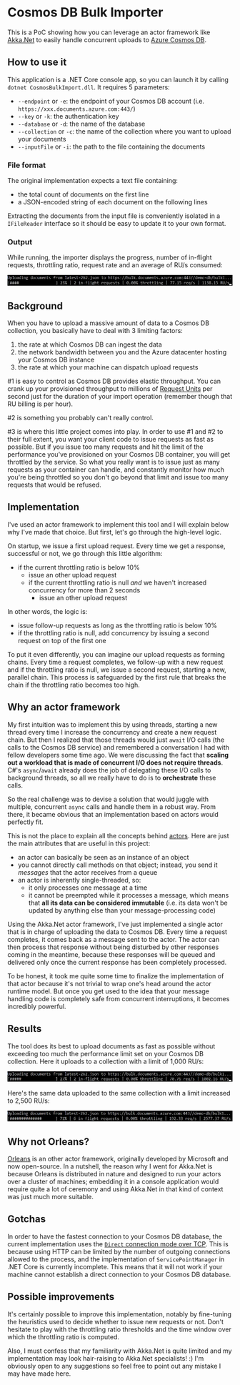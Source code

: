 # Cosmos DB Bulk Importer

This is a PoC showing how you can leverage an actor framework like [Akka.Net](http://getakka.net/) to easily handle concurrent uploads to [Azure Cosmos DB](https://azure.microsoft.com/en-us/services/cosmos-db/).

## How to use it

This application is a .NET Core console app, so you can launch it by calling ` dotnet CosmosBulkImport.dll`. It requires 5 parameters:

- `--endpoint` or `-e`: the endpoint of your Cosmos DB account (i.e. `https://xxx.documents.azure.com:443/`)
- `--key` or `-k`: the authentication key
- `--database` or `-d`: the name of the database
- `--collection` or `-c`: the name of the collection where you want to upload your documents
- `--inputFile` or `-i`: the path to the file containing the documents

### File format

The original implementation expects a text file containing:
- the total count of documents on the first line
- a JSON-encoded string of each document on the following lines

Extracting the documents from the input file is conveniently isolated in a `IFileReader` interface so it should be easy to update it to your own format.

### Output

While running, the importer displays the progress, number of in-flight requests, throttling ratio, request rate and an average of RU/s consumed:

![example output](https://raw.githubusercontent.com/ThomasWeiss/cosmos-bulk-import/master/screenshots/example.jpg)

## Background

When you have to upload a massive amount of data to a Cosmos DB collection, you basically have to deal with 3 limiting factors:
1. the rate at which Cosmos DB can ingest the data
2. the network bandwidth between you and the Azure datacenter hosting your Cosmos DB instance
3. the rate at which your machine can dispatch upload requests

#1 is easy to control as Cosmos DB provides elastic throughput. You can crank up your provisioned throughput to millions of [Request Units](https://thomasweiss.io/how-i-learned-to-stop-worrying-and-love-cosmos-dbs-request-units/) per second just for the duration of your import operation (remember though that RU billing is per hour).

#2 is something you probably can't really control.

#3 is where this little project comes into play. In order to use #1 and #2 to their full extent, you want your client code to issue requests as fast as possible. But if you issue too many requests and hit the limit of the performance you've provisioned on your Cosmos DB container, you will get throttled by the service. So what you really want is to issue just as many requests as your container can handle, and constantly monitor how much you're being throttled so you don't go beyond that limit and issue too many requests that would be refused.

## Implementation

I've used an actor framework to implement this tool and I will explain below why I've made that choice. But first, let's go through the high-level logic.

On startup, we issue a first upload request. Every time we get a response, successful or not, we go through this little algorithm:

- if the current throttling ratio is below 10%
  * issue an other upload request
  * if the current throttling ratio is null *and* we haven't increased concurrency for more than 2 seconds
    - issue an other upload request

In other words, the logic is:

- issue follow-up requests as long as the throttling ratio is below 10%
- if the throttling ratio is null, add concurrency by issuing a second request on top of the first one

To put it even differently, you can imagine our upload requests as forming chains. Every time a request completes, we follow-up with a new request and if the throttling ratio is null, we issue a second request, starting a new, parallel chain. This process is safeguarded by the first rule that breaks the chain if the throttling ratio becomes too high.

## Why an actor framework

My first intuition was to implement this by using threads, starting a new thread every time I increase the concurrency and create a new request chain. But then I realized that those threads would just `await` I/O calls (the calls to the Cosmos DB service) and remembered a conversation I had with fellow developers some time ago. We were discussing the fact that **scaling out a workload that is made of concurrent I/O does not require threads**. C#'s `async`/`await` already does the job of delegating these I/O calls to background threads, so all we really have to do is to **orchestrate** these calls.

So the real challenge was to devise a solution that would juggle with multiple, concurrent `async` calls and handle them in a robust way. From there, it became obvious that an implementation based on actors would perfectly fit.

This is not the place to explain all the concepts behind [actors](https://en.wikipedia.org/wiki/Actor_model). Here are just the main attributes that are useful in this project:

- an actor can basically be seen as an instance of an object
- you cannot directly call methods on that object; instead, you send it *messages* that the actor receives from a queue
- an actor is inherently single-threaded, so:
  * it only processes one message at a time
  * it cannot be preempted while it processes a message, which means that **all its data can be considered immutable** (i.e. its data won't be updated by anything else than your message-processing code)

Using the Akka.Net actor framework, I've just implemented a single actor that is in charge of uploading the data to Cosmos DB. Every time a request completes, it comes back as a message sent to the actor. The actor can then process that response without being disturbed by other responses coming in the meantime, because these responses will be queued and delivered only once the current response has been completely processed.

To be honest, it took me quite some time to finalize the implementation of that actor because it's not trivial to wrap one's head around the actor runtime model. But once you get used to the idea that your message handling code is completely safe from concurrent interruptions, it becomes incredibly powerful.

## Results

The tool does its best to upload documents as fast as possible without exceeding too much the performance limit set on your Cosmos DB collection. Here it uploads to a collection with a limit of 1,000 RU/s:

![example output](https://raw.githubusercontent.com/ThomasWeiss/cosmos-bulk-import/master/screenshots/at1000rus.jpg)

Here's the same data uploaded to the same collection with a limit increased to 2,500 RU/s:

![example output](https://raw.githubusercontent.com/ThomasWeiss/cosmos-bulk-import/master/screenshots/at2500rus.jpg)

## Why not Orleans?

[Orleans](https://dotnet.github.io/orleans/) is an other actor framework, originally developed by Microsoft and now open-source. In a nutshell, the reason why I went for Akka.Net is because Orleans is distributed in nature and designed to run your actors over a cluster of machines; embedding it in a console application would require quite a lot of ceremony and using Akka.Net in that kind of context was just much more suitable.

## Gotchas

In order to have the fastest connection to your Cosmos DB database, the current implementation uses the [`Direct` connection mode over TCP](https://docs.microsoft.com/en-us/azure/cosmos-db/performance-tips#networking). This is because using HTTP can be limited by the number of outgoing connections allowed to the process, and the implementation of `ServicePointManager` in .NET Core is currently incomplete. This means that it will not work if your machine cannot establish a direct connection to your Cosmos DB database.

## Possible improvements

It's certainly possible to improve this implementation, notably by fine-tuning the heuristics used to decide whether to issue new requests or not. Don't hesitate to play with the throttling ratio thresholds and the time window over which the throttling ratio is computed.

Also, I must confess that my familiarity with Akka.Net is quite limited and my implementation may look hair-raising to Akka.Net specialists! :) I'm obviously open to any suggestions so feel free to point out any mistake I may have made here.